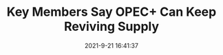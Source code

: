 ---
"title": "Key Members Say OPEC+ Can Keep Reviving Supply"
"date": "2021-9-21 16:41:37"
"feed_name": "RIGZONE"
"feed_website": "http://www.rigzone.com/"
"feed_rss": "http://www.rigzone.com/news/rss/rigzone_latest.aspx"
"link": "https://www.rigzone.com/news/wire/key_members_say_opec_can_keep_reviving_supply-21-sep-2021-166488-article/?rss=true"
"file": "_posts/2021-1-1-bfe6b4dc9357b5179107fa72ab50cc80b79c5543.md"
"accident": "0"
"drilling": "0"
"dead": "0"
"injured": "0"
"where": "unknown site"
---